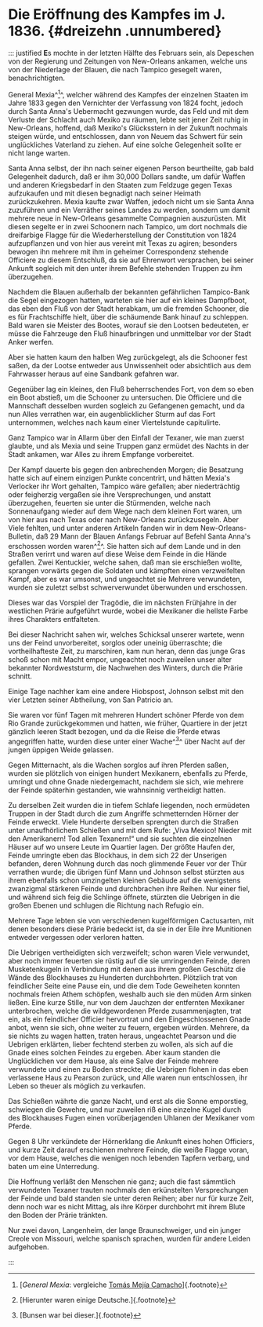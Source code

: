 # Die Eröffnung des Kampfes im J. 1836. {#dreizehn .unnumbered}

::: justified
**E**s mochte in der letzten Hälfte des Februars sein, als Depeschen von der
Regierung und Zeitungen von New-Orleans ankamen, welche uns von der Niederlage
der Blauen, die nach Tampico gesegelt waren, benachrichtigten.

General Mexia^[^1300]^, welcher während des Kampfes der einzelnen Staaten im Jahre 1833
gegen den Vernichter der Verfassung von 1824 focht, jedoch durch Santa Anna's
Uebermacht gezwungen wurde, das Feld und mit dem Verluste der Schlacht auch
Mexiko zu räumen, lebte seit jener Zeit ruhig in New-Orleans, hoffend, daß
Mexiko's Glücksstern in der Zukunft nochmals steigen würde, und entschlossen,
dann von Neuem das Schwert für sein unglückliches Vaterland zu ziehen. Auf eine
solche Gelegenheit sollte er nicht lange warten.

Santa Anna selbst, der ihn nach seiner eigenen Person beurtheilte, gab bald
Gelegenheit dadurch, daß er ihm 30,000 Dollars sandte, um dafür Waffen und
anderen Kriegsbedarf in den Staaten zum Feldzuge gegen Texas aufzukaufen und mit
diesen begnadigt nach seiner Heimath zurückzukehren. Mexia kaufte zwar Waffen,
jedoch nicht um sie Santa Anna zuzuführen und ein Verräther seines Landes zu
werden, sondern um damit mehrere neue in New-Orleans gesammelte Compagnien
auszurüsten. Mit diesen segelte er in zwei Schoonern nach Tampico, um dort
nochmals die dreifarbige Flagge für die Wiederherstellung der Constitution von
1824 aufzupflanzen und von hier aus vereint mit Texas zu agiren; besonders
bewogen ihn mehrere mit ihm in geheimer Correspondenz stehende Officiere zu
diesem Entschluß, da sie auf Ehrenwort versprachen, bei seiner Ankunft sogleich
mit den unter ihrem Befehle stehenden Truppen zu ihm überzugehen.

Nachdem die Blauen außerhalb der bekannten gefährlichen Tampico-Bank die Segel
eingezogen hatten, warteten sie hier auf ein kleines Dampfboot, das eben den
Fluß von der Stadt herabkam, um die fremden Schooner, die es für Frachtschiffe
hielt, über die schäumende Bank hinauf zu schleppen. Bald waren sie Meister des
Bootes, worauf sie den Lootsen bedeuteten, er müsse die Fahrzeuge den Fluß
hinaufbringen und unmittelbar vor der Stadt Anker werfen.

Aber sie hatten kaum den halben Weg zurückgelegt, als die Schooner fest saßen,
da der Lootse entweder aus Unwissenheit oder absichtlich aus dem Fahrwasser
heraus auf eine Sandbank gefahren war.

Gegenüber lag ein kleines, den Fluß beherrschendes Fort, von dem so eben ein
Boot abstieß, um die Schooner zu untersuchen. Die Officiere und die Mannschaft
desselben wurden sogleich zu Gefangenen gemacht, und da nun Alles verrathen war,
ein augenblicklicher Sturm auf das Fort unternommen, welches nach kaum einer
Viertelstunde capitulirte.

Ganz Tampico war in Allarm über den Einfall der Texaner, wie man zuerst glaubte,
und als Mexia und seine Truppen ganz ermüdet des Nachts in der Stadt ankamen,
war Alles zu ihrem Empfange vorbereitet.

Der Kampf dauerte bis gegen den anbrechenden Morgen; die Besatzung hatte sich
auf einem einzigen Punkte concentrirt, und hätten Mexia's Verlocker ihr Wort
gehalten, Tampico wäre gefallen; aber niederträchtig oder feigherzig vergaßen
sie ihre Versprechungen, und anstatt überzugehen, feuerten sie unter die
Stürmenden, welche nach Sonnenaufgang wieder auf dem Wege nach dem kleinen Fort
waren, um von hier aus nach Texas oder nach New-Orleans zurückzusegeln. Aber
Viele fehlten, und unter anderen Artikeln fanden wir in dem New-Orleans-Bulletin,
daß 29 Mann der Blauen Anfangs Februar auf Befehl Santa Anna's erschossen worden
waren^[^1310]^. Sie hatten sich auf dem Lande und in den Straßen verirrt und waren auf
diese Weise dem Feinde in die Hände gefallen. Zwei Kentuckier, welche sahen, daß
man sie erschießen wollte, sprangen vorwärts gegen die Soldaten und kämpften
einen verzweifelten Kampf, aber es war umsonst, und ungeachtet sie Mehrere
verwundeten, wurden sie zuletzt selbst schwerverwundet überwunden und
erschossen.

Dieses war das Vorspiel der Tragödie, die im nächsten Frühjahre in der
westlichen Prärie aufgeführt wurde, wobei die Mexikaner die hellste Farbe ihres
Charakters entfalteten.

Bei dieser Nachricht sahen wir, welches Schicksal unserer wartete, wenn uns der
Feind unvorbereitet, sorglos oder uneinig überraschte; die vortheilhafteste
Zeit, zu marschiren, kam nun heran, denn das junge Gras schoß schon mit Macht
empor, ungeachtet noch zuweilen unser alter bekannter Nordweststurm, die
Nachwehen des Winters, durch die Prärie schnitt.

Einige Tage nachher kam eine andere Hiobspost, Johnson selbst mit den vier
Letzten seiner Abtheilung, von San Patricio an.

Sie waren vor fünf Tagen mit mehreren Hundert schöner Pferde von dem Rio Grande
zurückgekommen und hatten, wie früher, Quartiere in der jetzt gänzlich leeren
Stadt bezogen, und da die Reise die Pferde etwas angegriffen hatte, wurden diese
unter einer Wache^[^1311]^ über Nacht auf der jungen üppigen Weide gelassen.

Gegen Mitternacht, als die Wachen sorglos auf ihren Pferden saßen, wurden sie
plötzlich von einigen hundert Mexikanern, ebenfalls zu Pferde, umringt und ohne
Gnade niedergemacht, nachdem sie sich, wie mehrere der Feinde späterhin
gestanden, wie wahnsinnig vertheidigt hatten.

Zu derselben Zeit wurden die in tiefem Schlafe liegenden, noch ermüdeten Truppen
in der Stadt durch die zum Angriffe schmetternden Hörner der Feinde erweckt.
Viele Hunderte derselben sprengten durch die Straßen unter unaufhörlichem
Schießen und mit dem Rufe: „Viva Mexico! Nieder mit den Amerikanern! Tod allen
Texanern!“ und sie suchten die einzelnen Häuser auf wo unsere Leute im Quartier
lagen. Der größte Haufen der, Feinde umringte eben das Blockhaus, in dem sich 22
der Unserigen befanden, deren Wohnung durch das noch glimmende Feuer vor der
Thür verrathen wurde; die übrigen fünf Mann und Johnson selbst stürzten aus
ihrem ebenfalls schon umzingelten kleinen Gebäude auf die wenigstens zwanzigmal
stärkeren Feinde und durchbrachen ihre Reihen. Nur einer fiel, und während sich
feig die Schlinge öffnete, stürzten die Uebrigen in die großen Ebenen und
schlugen die Richtung nach Refugio ein.

Mehrere Tage lebten sie von verschiedenen kugelförmigen Cactusarten, mit denen
besonders diese Prärie bedeckt ist, da sie in der Eile ihre Munitionen entweder
vergessen oder verloren hatten.

Die Uebrigen vertheidigten sich verzweifelt; schon waren Viele verwundet, aber
noch immer feuerten sie rüstig auf die sie umringenden Feinde, deren
Musketenkugeln in Verbindung mit denen aus ihrem großen Geschütz die Wände des
Blockhauses zu Hunderten durchbohrten. Plötzlich trat von feindlicher Seite eine
Pause ein, und die dem Tode Geweiheten konnten nochmals freien Athem schöpfen,
weshalb auch sie den müden Arm sinken ließen. Eine kurze Stille, nur von dem
Jauchzen der entfernten Mexikaner unterbrochen, welche die wildgewordenen Pferde
zusammenjagten, trat ein, als ein feindlicher Officier hervortrat und den
Eingeschlossenen Gnade anbot, wenn sie sich, ohne weiter zu feuern, ergeben
würden. Mehrere, da sie nichts zu wagen hatten, traten heraus, ungeachtet
Pearson und die Uebrigen erklärten, lieber fechtend sterben zu wollen, als sich
auf die Gnade eines solchen Feindes zu ergeben. Aber kaum standen die
Unglücklichen vor dem Hause, als eine Salve der Feinde mehrere verwundete und
einen zu Boden streckte; die Uebrigen flohen in das eben verlassene Haus zu
Pearson zurück, und Alle waren nun entschlossen, ihr Leben so theuer als möglich
zu verkaufen.

Das Schießen währte die ganze Nacht, und erst als die Sonne emporstieg,
schwiegen die Gewehre, und nur zuweilen riß eine einzelne Kugel durch des
Blockhauses Fugen einen vorüberjagenden Uhlanen der Mexikaner vom Pferde.

Gegen 8 Uhr verkündete der Hörnerklang die Ankunft eines hohen Officiers, und
kurze Zeit darauf erschienen mehrere Feinde, die weiße Flagge voran, vor dem
Hause, welches die wenigen noch lebenden Tapfern verbarg, und baten um eine
Unterredung.

Die Hoffnung verläßt den Menschen nie ganz; auch die fast sämmtlich verwundeten
Texaner trauten nochmals den erkünstelten Versprechungen der Feinde und bald
standen sie unter deren Reihen; aber nur für kurze Zeit, denn noch war es nicht
Mittag, als ihre Körper durchbohrt mit ihrem Blute den Boden der Prärie
tränkten.

Nur zwei davon, Langenheim, der lange Braunschweiger, und ein junger Creole von
Missouri, welche spanisch sprachen, wurden für andere Leiden aufgehoben.

:::


[^1300]: [*General Mexia*: vergleiche [Tomás Mejía Camacho](https://en.wikipedia.org/wiki/Tom%C3%A1s_Mej%C3%ADa_Camacho)]{.footnote}

[^1310]: [Hierunter waren einige Deutsche.]{.footnote}

[^1311]: [Bunsen war bei dieser.]{.footnote}
